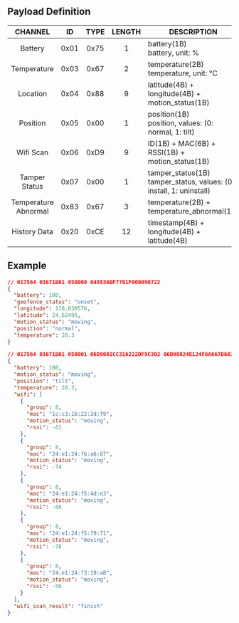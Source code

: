 
## Payload Definition

|       CHANNEL        |  ID  | TYPE | LENGTH | DESCRIPTION                                                             |
| :------------------: | :--: | :--: | :----: | ----------------------------------------------------------------------- |
|       Battery        | 0x01 | 0x75 |   1    | battery(1B)<br/>battery, unit: %                                        |
|     Temperature      | 0x03 | 0x67 |   2    | temperature(2B)<br/>temperature, unit: ℃                                |
|       Location       | 0x04 | 0x88 |   9    | latitude(4B) + longitude(4B) + motion_status(1B)                        |
|       Position       | 0x05 | 0x00 |   1    | position(1B)<br/>position, values: (0: normal, 1: tilt)                 |
|      Wifi Scan       | 0x06 | 0xD9 |   9    | ID(1B) + MAC(6B) + RSSI(1B) + motion_status(1B)                         |
|    Tamper Status     | 0x07 | 0x00 |   1    | tamper_status(1B)<br/>tamper_status, values: (0: install, 1: uninstall) |
| Temperature Abnormal | 0x83 | 0x67 |   3    | temperature(2B) + temperature_abnormal(1B)                              |
|     History Data     | 0x20 | 0xCE |   12   | timestamp(4B) + longitude(4B) + latitude(4B)                            |

## Example

```json
// 017564 03671B01 050000 048836BF7701F000090722
{
  "battery": 100,
  "geofence_status": "unset",
  "longitude": 118.030576,
  "latitude": 24.62495,
  "motion_status": "moving",
  "position": "normal",
  "temperature": 28.3
}

// 017564 03671B01 050001 06D9081CC316222DF9C302 06D90824E124F6A667B602 06D90824E124F54DE3BC02 06D90824E124F57971B202 06D90824E124F319A8C802
{
  "battery": 100,
  "motion_status": "moving",
  "position": "tilt",
  "temperature": 28.3,
  "wifi": [
    {
      "group": 8,
      "mac": "1c:c3:16:22:2d:f9",
      "motion_status": "moving",
      "rssi": -61
    },
    {
      "group": 8,
      "mac": "24:e1:24:f6:a6:67",
      "motion_status": "moving",
      "rssi": -74
    },
    {
      "group": 8,
      "mac": "24:e1:24:f5:4d:e3",
      "motion_status": "moving",
      "rssi": -68
    },
    {
      "group": 8,
      "mac": "24:e1:24:f5:79:71",
      "motion_status": "moving",
      "rssi": -78
    },
    {
      "group": 8,
      "mac": "24:e1:24:f3:19:a8",
      "motion_status": "moving",
      "rssi": -56
    }
  ],
  "wifi_scan_result": "finish"
}

```
